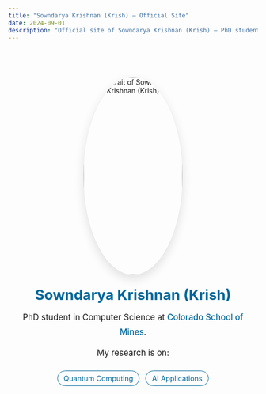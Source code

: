 ```yaml
---
title: "Sowndarya Krishnan (Krish) – Official Site"
date: 2024-09-01
description: "Official site of Sowndarya Krishnan (Krish) – PhD student in Computer Science at Colorado School of Mines. Research in Quantum Computing and AI Applications."
---
```


<link rel="canonical" href="https://skfyi.com/">
<meta name="description" content="Official site of Sowndarya Krishnan (Krish), PhD student in Computer Science at Colorado School of Mines. Research in Quantum Computing & AI Applications.">
<meta property="og:title" content="Sowndarya Krishnan (Krish) – Official Site">
<meta property="og:description" content="PhD student in Computer Science at Colorado School of Mines. Research in Quantum Computing & AI Applications.">
<meta property="og:url" content="https://skfyi.com/">
<meta property="og:type" content="profile">
<meta property="profile:first_name" content="Sowndarya">
<meta property="profile:last_name" content="Krishnan">
<meta name="twitter:card" content="summary">

<style>
  :root{ --primary:#006699; --text:inherit; }
  .home-wrap{ max-width:760px; margin:72px auto; padding:0 20px; text-align:center; color:var(--text); }
  .home-img{ width:200px; max-width:55%; display:block; margin:0 auto 24px; border-radius:50%; box-shadow:0 8px 20px rgba(0,0,0,.12); }
  .home-title{ font-size:1.8rem; line-height:1.2; margin:0; color:var(--primary); }
  .home-sub{ font-size:1.05rem; line-height:1.8; margin:12px 0 0; }
  .pillbar{ margin:20px auto 0; display:flex; gap:12px; justify-content:center; flex-wrap:wrap; }
  .pill{ font-size:.9rem; padding:6px 12px; border-radius:999px; border:1px solid var(--primary); color:var(--primary); background:transparent; }
  .link{ color:var(--primary); text-decoration:none; font-weight:500; }
  .link:hover{ text-decoration:underline; }
  .cta-bar{ margin:22px auto 0; display:flex; gap:12px; justify-content:center; flex-wrap:wrap; }
  .btn{ display:inline-block; padding:10px 14px; border-radius:12px; border:1px solid var(--primary); color:white; background:var(--primary); text-decoration:none; }
  .btn.alt{ background:transparent; color:var(--primary); }
</style>

<div class="home-wrap">
  <img src="/images/prof/dp.png" alt="Portrait of Sowndarya Krishnan (Krish)" class="home-img" width="400" height="400" loading="eager" decoding="async">

  <h1 class="home-title">Sowndarya Krishnan (Krish)</h1>

  <p class="home-sub">
    PhD student in Computer Science at
    <a href="https://www.mines.edu/" target="_blank" rel="noopener" class="link">Colorado School of Mines</a>.
  </p>

  <p class="home-sub">
    My research is on:
  </p>

  <div class="pillbar" aria-label="Research areas">
    <span class="pill">Quantum Computing</span>
    <span class="pill">AI Applications</span>
  </div>
</div>

<!-- FAQ removed as requested -->

<script type="application/ld+json">
{
  "@context": "https://schema.org",
  "@type": "Person",
  "name": "Sowndarya Krishnan",
  "alternateName": ["Krish", "Sowndarya Krishnan Navaneetha Kannan", "sowndaryakrishnann"],
  "url": "https://skfyi.com/",
  "image": "https://skfyi.com/images/prof/dp.png",
  "description": "PhD student in Computer Science at Colorado School of Mines. Research in Quantum Computing and AI Applications.",
  "affiliation": {
    "@type": "CollegeOrUniversity",
    "name": "Colorado School of Mines",
    "url": "https://www.mines.edu/"
  },
  "sameAs": [
    "https://www.linkedin.com/in/your-handle",
    "https://x.com/your-handle",
    "https://github.com/your-handle",
    "https://scholar.google.com/citations?user=yourid"
  ]
}
</script>
